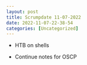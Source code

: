 ```yaml
---
layout: post
title: Scrumpdate 11-07-2022 
date: 2022-11-07-22-38-54
categories: [Uncategorized]
---
```


- HTB on shells

- Continue notes for OSCP

